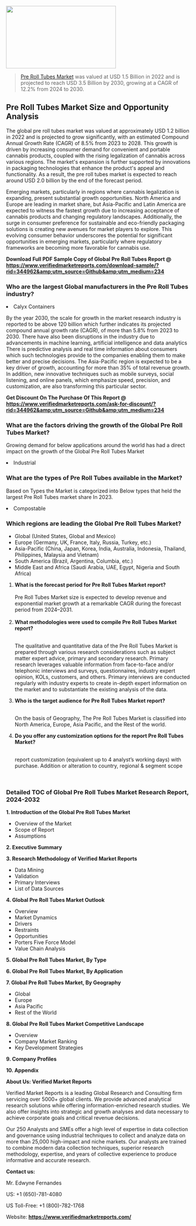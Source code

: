 
<img src="https://ffe5etoiles.com/wp-content/uploads/2024/12/MST1-300x171.png" alt="" width="300" height="171" class="alignnone size-medium wp-image-20088" /><blockquote><p><p><a href="https://www.verifiedmarketreports.com/download-sample/?rid=344962&utm_source=Github&utm_medium=234" target="_blank">Pre Roll Tubes Market</a> was valued at USD 1.5 Billion in 2022 and is projected to reach USD 3.5 Billion by 2030, growing at a CAGR of 12.2% from 2024 to 2030.</p></blockquote><p><h2>Pre Roll Tubes Market Size and Opportunity Analysis</h2><p>The global pre roll tubes market was valued at approximately USD 1.2 billion in 2022 and is projected to grow significantly, with an estimated Compound Annual Growth Rate (CAGR) of 8.5% from 2023 to 2028. This growth is driven by increasing consumer demand for convenient and portable cannabis products, coupled with the rising legalization of cannabis across various regions. The market's expansion is further supported by innovations in packaging technologies that enhance the product's appeal and functionality. As a result, the pre roll tubes market is expected to reach around USD 2.0 billion by the end of the forecast period.</p><p>Emerging markets, particularly in regions where cannabis legalization is expanding, present substantial growth opportunities. North America and Europe are leading in market share, but Asia-Pacific and Latin America are expected to witness the fastest growth due to increasing acceptance of cannabis products and changing regulatory landscapes. Additionally, the surge in consumer preference for sustainable and eco-friendly packaging solutions is creating new avenues for market players to explore. This evolving consumer behavior underscores the potential for significant opportunities in emerging markets, particularly where regulatory frameworks are becoming more favorable for cannabis use.</p></p><p class=""><strong>Download Full PDF Sample Copy of Global Pre Roll Tubes Report @ <a href="https://www.verifiedmarketreports.com/download-sample/?rid=344962&amp;utm_source=Github&amp;utm_medium=234" target="_blank">https://www.verifiedmarketreports.com/download-sample/?rid=344962&amp;utm_source=Github&amp;utm_medium=234</a></strong></p><h3 id="" class="">Who are the largest Global manufacturers in the Pre Roll Tubes industry?</h3><p><li>Calyx Containers</li></p><div class=""><div class="" dir="" data-message-author-role="" data-message-id="" data-message-model-slug=""><div class=""><div class=""><div class=""><div class="" dir="" data-message-author-role="" data-message-id="" data-message-model-slug=""><div class=""><div class=""><p>By the year 2030, the scale for growth in the market research industry is reported to be above 120 billion which further indicates its projected compound annual growth rate (CAGR), of more than 5.8% from 2023 to 2030. There have also been disruptions in the industry due to advancements in machine learning, artificial intelligence and data analytics There is predictive analysis and real time information about consumers which such technologies provide to the companies enabling them to make better and precise decisions. The Asia-Pacific region is expected to be a key driver of growth, accounting for more than 35% of total revenue growth. In addition, new innovative techniques such as mobile surveys, social listening, and online panels, which emphasize speed, precision, and customization, are also transforming this particular sector.</p><p><strong>Get Discount On The Purchase Of This Report @&nbsp; <a href="https://www.verifiedmarketreports.com/ask-for-discount/?rid=344962&amp;utm_source=Github&amp;utm_medium=234" target="_blank">https://www.verifiedmarketreports.com/ask-for-discount/?rid=344962&amp;utm_source=Github&amp;utm_medium=234</a></strong></p></div></div></div></div></div></div></div></div><h3 id="" class="">What are the factors driving the growth of the Global Pre Roll Tubes Market?</h3><p id="" class="">Growing demand for below applications around the world has had a direct impact on the growth of the Global Pre Roll Tubes Market</p><p id="" class=""><li>Industrial</li></p><h3 id="" class="">What are the types of Pre Roll Tubes available in the Market?</h3><p id="" class="">Based on Types the Market is categorized into Below types that held the largest Pre Roll Tubes market share In 2023.</p><p id="" class=""><li>Compostable</li></p><h3 id="" class="">Which regions are leading the Global Pre Roll Tubes Market?</h3><ul><li>Global (United States, Global and Mexico)</li><li>Europe (Germany, UK, France, Italy, Russia, Turkey, etc.)</li><li>Asia-Pacific (China, Japan, Korea, India, Australia, Indonesia, Thailand, Philippines, Malaysia and Vietnam)</li><li>South America (Brazil, Argentina, Columbia, etc.)</li><li>Middle East and Africa (Saudi Arabia, UAE, Egypt, Nigeria and South Africa)</li></ul><p><ol><li><strong>What is the forecast period for Pre Roll Tubes Market report?<br /></strong><br /><span data-sheets-root="1" data-sheets-value="{&quot;1&quot;:2,&quot;2&quot;:&quot;XXXX size is expected to develop revenue and exponential market growth at a remarkable CAGR during the forecast period from 2024&ndash;2030.&quot;}" data-sheets-userformat="{&quot;2&quot;:12674,&quot;4&quot;:{&quot;1&quot;:2,&quot;2&quot;:16776960},&quot;10&quot;:2,&quot;11&quot;:0,&quot;15&quot;:&quot;Arial&quot;,&quot;16&quot;:12}">Pre Roll Tubes Market size is expected to develop revenue and exponential market growth at a remarkable CAGR during the forecast period from 2024&ndash;2031.</span><br /><br /></li><li><strong>What methodologies were used to compile Pre Roll Tubes Market report?<br /><br /></strong><p>The qualitative and quantitative data of the&nbsp;Pre Roll Tubes Market is prepared through various research considerations such as subject matter expert advice, primary and secondary research. Primary research leverages valuable information from face-to-face and/or telephonic interviews and surveys, questionnaires, industry expert opinion, KOLs, customers, and others. Primary interviews are conducted regularly with industry experts to create in-depth expert information on the market and to substantiate the existing analysis of the data.&nbsp;</p></li><li><strong>Who is the target audience for Pre Roll Tubes Market report?<br /><br /></strong><p>On the basis of Geography, The&nbsp;Pre Roll Tubes Market is classified into North America, Europe, Asia Pacific, and the Rest of the world.</p></li><li><strong>Do you offer any customization options for the report Pre Roll Tubes Market?<br /><br /></strong><p>report customization (equivalent up to 4 analyst&rsquo;s working days) with purchase. Addition or alteration to country, regional &amp; segment scope</p><p>&nbsp;</p></li></ol></p><h3 id="" class="">Detailed TOC of Global Pre Roll Tubes Market Research Report, 2024-2032</h3><p id="" class=""><strong>1. Introduction of the Global Pre Roll Tubes Market</strong></p><ul><li>Overview of the Market</li><li>Scope of Report</li><li>Assumptions</li></ul><p id="" class=""><strong>2. Executive Summary</strong></p><p id="" class=""><strong>3. Research Methodology of&nbsp;Verified Market Reports</strong></p><ul><li>Data Mining</li><li>Validation</li><li>Primary Interviews</li><li>List of Data Sources</li></ul><p id="" class=""><strong>4. Global Pre Roll Tubes Market Outlook</strong></p><ul><li>Overview</li><li>Market Dynamics</li><li>Drivers</li><li>Restraints</li><li>Opportunities</li><li>Porters Five Force Model</li><li>Value Chain Analysis</li></ul><p id="" class=""><strong>5. Global Pre Roll Tubes Market, By&nbsp;Type</strong></p><p id="" class=""><strong>6. Global Pre Roll Tubes Market, By Application</strong></p><p id="" class=""><strong>7. Global Pre Roll Tubes Market, By Geography</strong></p><ul><li>Global</li><li>Europe</li><li>Asia Pacific</li><li>Rest of the World</li></ul><p id="" class=""><strong>8. Global Pre Roll Tubes Market Competitive Landscape</strong></p><ul><li>Overview</li><li>Company Market Ranking</li><li>Key Development Strategies</li></ul><p id="" class=""><strong>9. Company Profiles</strong></p><p id="" class=""><strong>10. Appendix</strong></p><p id="" class=""><strong>About Us: Verified Market Reports</strong></p><p id="" class="">Verified Market Reports is a leading Global Research and Consulting firm servicing over 5000+ global clients. We provide advanced analytical research solutions while offering information-enriched research studies. We also offer insights into strategic and growth analyses and data necessary to achieve corporate goals and critical revenue decisions.</p><p id="" class="">Our 250 Analysts and SMEs offer a high level of expertise in data collection and governance using industrial techniques to collect and analyze data on more than 25,000 high-impact and niche markets. Our analysts are trained to combine modern data collection techniques, superior research methodology, expertise, and years of collective experience to produce informative and accurate research.</p><p id="" class=""><strong>Contact us:</strong></p><p id="" class="">Mr. Edwyne Fernandes</p><p id="" class="">US: +1 (650)-781-4080</p><p id="" class="">US Toll-Free: +1 (800)-782-1768</p><p id="" class="">Website: <a target="" data-test-app-aware-link=""><strong>https://www.verifiedmarketreports.com/</strong></a></p>
